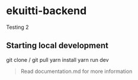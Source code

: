 # ekuitti-backend
Testing 2

## Starting local development
git clone / git pull
yarn install
yarn run dev

> Read documentation.md for more information